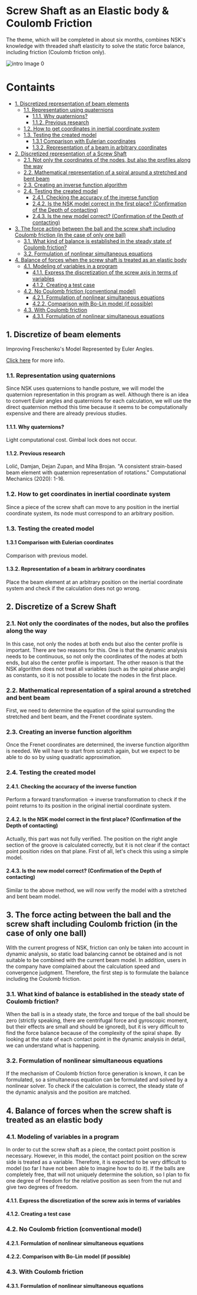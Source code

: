 # Screw Shaft as an Elastic body & Coulomb Friction

The theme, which will be completed in about six months, combines NSK's knowledge with threaded shaft elasticity to solve the static force balance, including friction (Coulomb friction only).

![intro Image 0](/0_intro/overview.svg)


# Containts

<!-- @import "[TOC]" {cmd="toc" depthFrom=2 depthTo=4 orderedList=false} -->

<!-- code_chunk_output -->

- [1. Discretized representation of beam elements](#1-discretized-representation-of-beam-elements)
  - [1.1. Representation using quaternions](#11-representation-using-quaternions)
    - [1.1.1. Why quaternions?](#111-why-quaternions)
    - [1.1.2. Previous research](#112-previous-research)
  - [1.2. How to get coordinates in inertial coordinate system](#12-how-to-get-coordinates-in-inertial-coordinate-system)
  - [1.3. Testing the created model](#13-testing-the-created-model)
    - [1.3.1 Comparison with Eulerian coordinates](#131-comparison-with-eulerian-coordinates)
    - [1.3.2. Representation of a beam in arbitrary coordinates](#132-representation-of-a-beam-in-arbitrary-coordinates)
- [2. Discretized representation of a Screw Shaft](#2-discretized-representation-of-a-screw-shaft)
  - [2.1. Not only the coordinates of the nodes, but also the profiles along the way](#21-not-only-the-coordinates-of-the-nodes-but-also-the-profiles-along-the-way)
  - [2.2. Mathematical representation of a spiral around a stretched and bent beam](#22-mathematical-representation-of-a-spiral-around-a-stretched-and-bent-beam)
  - [2.3. Creating an inverse function algorithm](#23-creating-an-inverse-function-algorithm)
  - [2.4. Testing the created model](#24-testing-the-created-model)
    - [2.4.1. Checking the accuracy of the inverse function](#241-checking-the-accuracy-of-the-inverse-function)
    - [2.4.2. Is the NSK model correct in the first place? (Confirmation of the Depth of contacting)](#242-is-the-nsk-model-correct-in-the-first-place-confirmation-of-the-depth-of-contacting)
    - [2.4.3. Is the new model correct? (Confirmation of the Depth of contacting)](#243-is-the-new-model-correct-confirmation-of-the-depth-of-contacting)
- [3. The force acting between the ball and the screw shaft including Coulomb friction (in the case of only one ball)](#3-the-force-acting-between-the-ball-and-the-screw-shaft-including-coulomb-friction-in-the-case-of-only-one-ball)
  - [3.1. What kind of balance is established in the steady state of Coulomb friction?](#31-what-kind-of-balance-is-established-in-the-steady-state-of-coulomb-friction)
  - [3.2. Formulation of nonlinear simultaneous equations](#32-formulation-of-nonlinear-simultaneous-equations)
- [4. Balance of forces when the screw shaft is treated as an elastic body](#4-balance-of-forces-when-the-screw-shaft-is-treated-as-an-elastic-body)
  - [4.1. Modeling of variables in a program](#41-modeling-of-variables-in-a-program)
    - [4.1.1. Express the discretization of the screw axis in terms of variables](#411-express-the-discretization-of-the-screw-axis-in-terms-of-variables)
    - [4.1.2. Creating a test case](#412-creating-a-test-case)
  - [4.2. No Coulomb friction (conventional model)](#42-no-coulomb-friction-conventional-model)
    - [4.2.1. Formulation of nonlinear simultaneous equations](#421-formulation-of-nonlinear-simultaneous-equations)
    - [4.2.2. Comparison with Bo-Lin model (if possible)](#422-comparison-with-bo-lin-model-if-possible)
  - [4.3. With Coulomb friction](#43-with-coulomb-friction)
    - [4.3.1. Formulation of nonlinear simultaneous equations](#431-formulation-of-nonlinear-simultaneous-equations)

<!-- /code_chunk_output -->


## 1. Discretize of beam elements
Improving Freschenko's Model Represented by Euler Angles.

[Click here](1_Discretize_of_beam_elements/index.md) for more info.

### 1.1. Representation using quaternions
Since NSK uses quaternions to handle posture, we will model the quaternion representation in this program as well. Although there is an idea to convert Euler angles and quaternions for each calculation, we will use the direct quaternion method this time because it seems to be computationally expensive and there are already previous studies.

#### 1.1.1. Why quaternions?
Light computational cost. Gimbal lock does not occur.

#### 1.1.2. Previous research
Lolić, Damjan, Dejan Zupan, and Miha Brojan. "A consistent strain-based beam element with quaternion representation of rotations." Computational Mechanics (2020): 1-16.

### 1.2. How to get coordinates in inertial coordinate system
Since a piece of the screw shaft can move to any position in the inertial coordinate system, its node must correspond to an arbitrary position.

### 1.3. Testing the created model
  

#### 1.3.1 Comparison with Eulerian coordinates
Comparison with previous model.

#### 1.3.2. Representation of a beam in arbitrary coordinates
Place the beam element at an arbitrary position on the inertial coordinate system and check if the calculation does not go wrong.


## 2. Discretize of a Screw Shaft
  

### 2.1. Not only the coordinates of the nodes, but also the profiles along the way
In this case, not only the nodes at both ends but also the center profile is important. There are two reasons for this. One is that the dynamic analysis needs to be continuous, so not only the coordinates of the nodes at both ends, but also the center profile is important. The other reason is that the NSK algorithm does not treat all variables (such as the spiral phase angle) as constants, so it is not possible to locate the nodes in the first place.


### 2.2. Mathematical representation of a spiral around a stretched and bent beam
First, we need to determine the equation of the spiral surrounding the stretched and bent beam, and the Frenet coordinate system.


### 2.3. Creating an inverse function algorithm
Once the Frenet coordinates are determined, the inverse function algorithm is needed. We will have to start from scratch again, but we expect to be able to do so by using quadratic approximation.

### 2.4. Testing the created model
  

#### 2.4.1. Checking the accuracy of the inverse function
Perform a forward transformation → inverse transformation to check if the point returns to its position in the original inertial coordinate system.


#### 2.4.2. Is the NSK model correct in the first place? (Confirmation of the Depth of contacting)
Actually, this part was not fully verified. The position on the right angle section of the groove is calculated correctly, but it is not clear if the contact point position rides on that plane. First of all, let's check this using a simple model.


#### 2.4.3. Is the new model correct? (Confirmation of the Depth of contacting)
Similar to the above method, we will now verify the model with a stretched and bent beam model.


## 3. The force acting between the ball and the screw shaft including Coulomb friction (in the case of only one ball)
With the current progress of NSK, friction can only be taken into account in dynamic analysis, so static load balancing cannot be obtained and is not suitable to be combined with the current beam model. In addition, users in the company have complained about the calculation speed and convergence judgment. Therefore, the first step is to formulate the balance including the Coulomb friction.

### 3.1. What kind of balance is established in the steady state of Coulomb friction?
When the ball is in a steady state, the force and torque of the ball should be zero (strictly speaking, there are centrifugal force and gyroscopic moment, but their effects are small and should be ignored), but it is very difficult to find the force balance because of the complexity of the spiral shape. By looking at the state of each contact point in the dynamic analysis in detail, we can understand what is happening.

### 3.2. Formulation of nonlinear simultaneous equations
If the mechanism of Coulomb friction force generation is known, it can be formulated, so a simultaneous equation can be formulated and solved by a nonlinear solver. To check if the calculation is correct, the steady state of the dynamic analysis and the position are matched.


## 4. Balance of forces when the screw shaft is treated as an elastic body
  

### 4.1. Modeling of variables in a program
In order to cut the screw shaft as a piece, the contact point position is necessary. However, in this model, the contact point position on the screw side is treated as a variable. Therefore, it is expected to be very difficult to model (so far I have not been able to imagine how to do it). If the balls are completely free, that will not uniquely determine the solution, so I plan to fix one degree of freedom for the relative position as seen from the nut and give two degrees of freedom.


#### 4.1.1. Express the discretization of the screw axis in terms of variables
  

#### 4.1.2. Creating a test case
  

### 4.2. No Coulomb friction (conventional model)
  

#### 4.2.1. Formulation of nonlinear simultaneous equations
  

#### 4.2.2. Comparison with Bo-Lin model (if possible)
  

### 4.3. With Coulomb friction
  

#### 4.3.1. Formulation of nonlinear simultaneous equations
  





